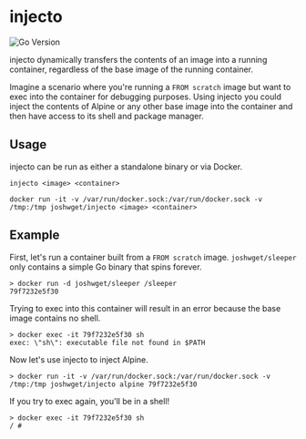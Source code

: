 # injecto
![Go Version](https://shields.io/github/go-mod/go-version/hightouchio/passage)

injecto dynamically transfers the contents of an image into a running container, regardless of the base image of the running container.

Imagine a scenario where you're running a `FROM scratch` image but want to exec into the container for debugging purposes. Using injecto you could inject the contents of Alpine or any other base image into the container and then have access to its shell and package manager.

## Usage

injecto can be run as either a standalone binary or via Docker.

```
injecto <image> <container>
```

```
docker run -it -v /var/run/docker.sock:/var/run/docker.sock -v /tmp:/tmp joshwget/injecto <image> <container>
```

## Example

First, let's run a container built from a `FROM scratch` image. `joshwget/sleeper` only contains a simple Go binary that spins forever.

```
> docker run -d joshwget/sleeper /sleeper
79f7232e5f30
```

Trying to exec into this container will result in an error because the base image contains no shell.

```
> docker exec -it 79f7232e5f30 sh
exec: \"sh\": executable file not found in $PATH
```

Now let's use injecto to inject Alpine.

```
> docker run -it -v /var/run/docker.sock:/var/run/docker.sock -v /tmp:/tmp joshwget/injecto alpine 79f7232e5f30
```

If you try to exec again, you'll be in a shell!

```
> docker exec -it 79f7232e5f30 sh
/ #
```
